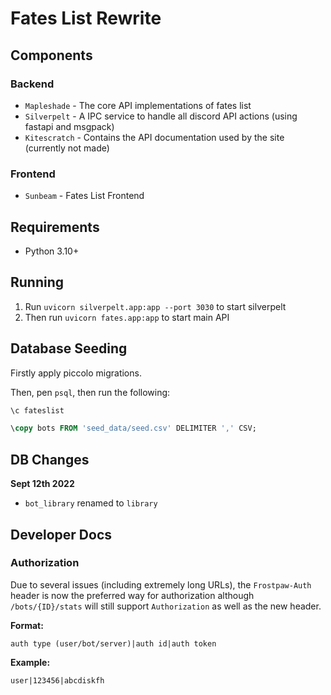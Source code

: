 # Fates List Rewrite

## Components

### Backend

- ``Mapleshade`` - The core API implementations of fates list
- ``Silverpelt`` - A IPC service to handle all discord API actions (using fastapi and msgpack)
- ``Kitescratch`` - Contains the API documentation used by the site (currently not made)

### Frontend

- ``Sunbeam`` - Fates List Frontend

## Requirements

- Python 3.10+

## Running

1. Run ``uvicorn silverpelt.app:app --port 3030`` to start silverpelt
2. Then run ``uvicorn fates.app:app`` to start main API

## Database Seeding

Firstly apply piccolo migrations.

Then, pen ``psql``, then run the following:

```sql
\c fateslist

\copy bots FROM 'seed_data/seed.csv' DELIMITER ',' CSV;
```

## DB Changes

**Sept 12th 2022** 

- ``bot_library`` renamed to ``library``

## Developer Docs

### Authorization

Due to several issues (including extremely long URLs), the ``Frostpaw-Auth`` header is now the preferred way for authorization although ``/bots/{ID}/stats`` will still support ``Authorization`` as well as the new header.

**Format:**

``auth type (user/bot/server)|auth id|auth token``

**Example:**

``user|123456|abcdiskfh``
